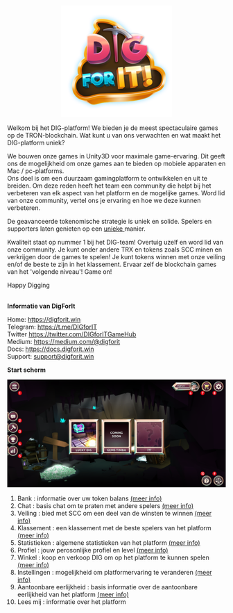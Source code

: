 <p align="center">
  <img src="../_media/logo.png">
</p>

Welkom bij het DIG-platform! We bieden je de meest spectaculaire games op de TRON-blockchain.
Wat kunt u van ons verwachten en wat maakt het DIG-platform uniek?<br>

We bouwen onze games in Unity3D voor maximale game-ervaring. Dit geeft ons de mogelijkheid om onze games aan te bieden op mobiele apparaten en Mac / pc-platforms.<br>
Ons doel is om een duurzaam gamingplatform te ontwikkelen en uit te breiden. Om deze reden heeft het team een community die helpt bij het verbeteren van elk aspect van het platform en de mogelijke games. Word lid van onze community, vertel ons je ervaring en hoe we deze kunnen verbeteren.<br>

De geavanceerde tokenomische strategie is uniek en solide. Spelers en supporters laten genieten op een <a href="https://medium.com/@digforit/scc-buy-back-and-burn-2b578932589f" target="_blank"> unieke </a> manier.<br>

Kwaliteit staat op nummer 1 bij het DIG-team! Overtuig uzelf en word lid van onze community. Je kunt onder andere TRX en tokens zoals SCC minen en verkrijgen door de games te spelen! Je kunt tokens winnen met onze veiling en/of de beste te zijn in het klassement. Ervaar zelf de blockchain games van het 'volgende niveau'! Game on!<br>

Happy Digging<br><br>


**Informatie van DigForIt**
 
Home: https://digforit.win<br>
Telegram: https://t.me/DIGforIT<br>
Twitter https://twitter.com/DIGforITGameHub<br>
Medium: https://medium.com/@digforit<br>
Docs: https://docs.digforit.win<br>
Support: support@digforit.win<br>
 
  
**Start scherm**

![alt text](../_media/homescreen-nr.png "homescreen")

1. Bank : informatie over uw token balans [(meer info)](./bank.md "bank")
2. Chat : basis chat om te praten met andere spelers [(meer info)](./chat.md "chat")
3. Veiling : bied met SCC om een deel van de winsten te winnen [(meer info)](./auction.md "auction")
4. Klassement : een klassement met de beste spelers van het platform [(meer info)](./tournament.md "tournament")
5. Statistieken : algemene statistieken van het platform [(meer info)](./statistics.md "statistics")
6. Profiel : jouw perosonlijke profiel en level [(meer info)](./profile.md "profile")
7. Winkel : koop en verkoop DIG om op het platform te kunnen spelen [(meer info)](./store.md "store")
8. Instellingen : mogelijkheid om platformervaring te veranderen [(meer info)](./settings.md "settings")  
9. Aantoonbare eerlijkheid : basis informatie over de aantoonbare eerlijkheid van het platform [(meer info)](./provably.md "provably")
10. Lees mij : informatie over het platform
